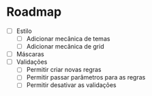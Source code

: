 # Roadmap

- [ ] Estilo
  - [ ] Adicionar mecânica de temas
  - [ ] Adicionar mecânica de grid
- [ ] Máscaras
- [ ] Validações
  - [ ] Permitir criar novas regras
  - [ ] Permitir passar parâmetros para as regras
  - [ ] Permitir desativar as validações
